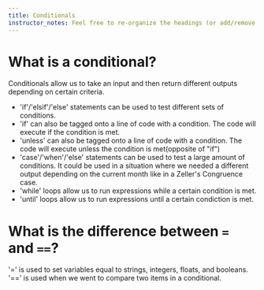 ```yaml
---
title: Conditionals
instructor_notes: Feel free to re-organize the headings (or add/remove headings) below. We included the headings for your benefit, but it's 100% fine if you want to write your responses in some different structure.
---
```


# What is a conditional?

Conditionals allow us to take an input and then return different outputs depending on certain criteria.
- 'if'/'elsif'/'else' statements can be used to test different sets of conditions.
- 'if' can also be tagged onto a line of code with a condition. The code will execute if the condition is met.
- 'unless' can also be tagged onto a line of code with a condition. The code will execute unless the condition is met(opposite of "if")
- 'case'/'when'/'else' statements can be used to test a large amount of conditions. It could be used in a situation where we needed a       different output depending on the current month like in a Zeller's Congruence case.
- 'while' loops allow us to run expressions while a certain condition is met.
- 'until' loops allow us to run expressions until a certain condiction is met.

# What is the difference between `=` and `==`?

'=' is used to set variables equal to strings, integers, floats, and booleans.
'==' is used when we went to compare two items in a conditional.
